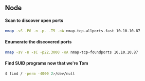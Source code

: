 ## Node

#### Scan to discover open ports
```sh
nmap -sS -P0 -n -p- -T5 -oA nmap-tcp-allports-fast 10.10.10.87
```

#### Enumerate the discovered ports
```sh
nmap -sV -n -sC -p22,3000 -oA nmap-tcp-foundports 10.10.10.87
```

#### Find SUID programs now that we're Tom
```sh
$ find / -perm -4000 2>/dev/null
```
